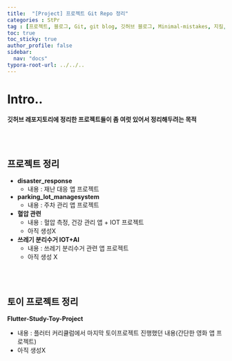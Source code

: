 ```yaml
---
title:  "[Project] 프로젝트 Git Repo 정리"
categories : StPr
tag : [프로젝트, 블로그, Git, git blog, 깃허브 블로그, Minimal-mistakes, 지킬, jekyll]
toc: true
toc_sticky: true
author_profile: false
sidebar:
  nav: "docs"
typora-root-url: ../../..
---
```




# Intro..

**깃허브 레포지토리에 정리한 프로젝트들이 좀 여럿 있어서 정리해두려는 목적**

<br><br>

## 프로젝트 정리

* **disaster_response**
  * 내용 : 재난 대응 앱 프로젝트
* **parking_lot_managesystem**
  * 내용 : 주차 관리 앱 프로젝트
* **혈압 관련**
  * 내용 : 혈압 측정, 건강 관리 앱 + IOT 프로젝트
  * 아직 생성X
* **쓰레기 분리수거 IOT+AI**
  * 내용 : 쓰레기 분리수거 관련 앱 프로젝트
  * 아직 생성 X

<br><br>

## 토이 프로젝트 정리

**Flutter-Study-Toy-Project**

* 내용 : 플러터 커리큘럼에서 마지막 토이프로젝트 진행했던 내용(간단한 영화 앱 프로젝트)
* 아직 생성X
